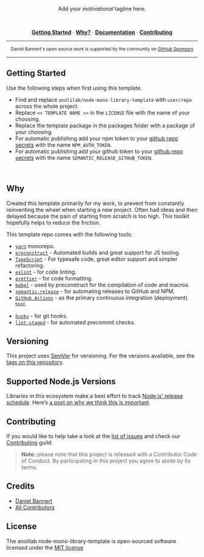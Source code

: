 <p align="center">
  Add your <em>motivational</em> tagline here.
</p>

<br />

<p align="center">
  <a href="#getting-started"><strong>Getting Started</strong></a> ·
  <a href="#why"><strong>Why?</strong></a> ·
  <a href="docs"><strong>Documentation</strong></a> ·
  <a href="docs/contributing.md"><strong>Contributing</strong></a>
</p>

---

<div align="center">
    <p>
        <sup>
            Daniel Bannert's open source work is supported by the community on <a href="https://github.com/sponsors/prisis">GitHub Sponsors</a>
        </sup>
    </p>
</div>

---

## Getting Started

Use the following steps when first using this template.

- Find and replace `anolilab/node-mono-library-template` with `user/repo` across the whole project.
- Replace `<< TEMPLATE NAME >>` in the `LICENSE` file with the name of your choosing.
- Replace the template package in the packages folder with a package of your choosing.
- For automatic publishing add your npm token to your [github repo secrets](https://docs.github.com/en/actions/reference/encrypted-secrets) with the name `NPM_AUTH_TOKEN`.
- For automatic publishing add your github token to your [github repo secrets](https://docs.github.com/en/actions/reference/encrypted-secrets) with the name `SEMANTIC_RELEASE_GITHUB_TOKEN`.

<br />

## Why

 Created this template primarily for my work, to prevent from constantly reinventing the wheel when starting a new project.
 Often had ideas and then delayed because the pain of starting from scratch is too high. This toolkit hopefully helps to reduce the friction.

This template repo comes with the following tools:

- [`yarn`](https://yarnpkg.com/) monorepo.
- [`preconstruct`](https://preconstruct.tools/) - Automated builds and great support for JS tooling.
- [`TypeScript`](https://www.typescriptlang.org/) - For typesafe code, great editor support and simpler refactoring.
- [`eslint`](https://eslint.org/) - for code linting.
- [`prettier`](https://prettier.io/) - for code formatting.
- [`babel`](https://babeljs.io/) - used by preconstruct for the compilation of code and macros.
- [`semantic-release`](https://github.com/semantic-release/semantic-release/) - for automating releases to GitHub and NPM.
- [`GitHub Actions`](https://github.com/features/actions) - as the primary continuous integration (deployment) tool.

<!-- textlint-disable alex -->

- [`husky`](https://github.com/typicode/husky) - for git hooks.
- [`lint-staged`](https://github.com/okonet/lint-staged) - for automated precommit checks.

## Versioning

This project uses [SemVer](https://semver.org/) for versioning. For the versions available, see the [tags on this repository](https://github.com/anolilab/node-mono-library-template/tags).

## Supported Node.js Versions

Libraries in this ecosystem make a best effort to track
[Node.js’ release schedule](https://nodejs.org/en/about/releases/). Here’s [a
post on why we think this is important](https://medium.com/the-node-js-collection/maintainers-should-consider-following-node-js-release-schedule-ab08ed4de71a).

Contributing
------------

If you would like to help take a look at the [list of issues](https://github.com/anolilab/node-mono-library-template/issues) and check our [Contributing](.github/CONTRIBUTING.md) guild.

> **Note:** please note that this project is released with a Contributor Code of Conduct. By participating in this project you agree to abide by its terms.

Credits
-------------

- [Daniel Bannert](https://github.com/prisis)
- [All Contributors](https://github.com/anolilab/node-mono-library-template/graphs/contributors)

License
-------------

The anolilab node-mono-library-template is open-sourced software licensed under the [MIT license](https://opensource.org/licenses/MIT)
